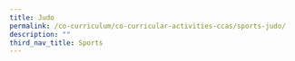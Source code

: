 ```yaml
---
title: Judo
permalink: /co-curriculum/co-curricular-activities-ccas/sports-judo/
description: ""
third_nav_title: Sports
---
```

